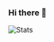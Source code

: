 ### Hi there 👋

<!--
**samprati97/samprati97** is a ✨ _special_ ✨ repository because its `README.md` (this file) appears on your GitHub profile.

H👨‍🎓I am Dhruv Kothari, currently embarking on my engineering journey from D.Y. Patil College Of Engineering, Akurdi, Pune. <br />
💻I am a **full-stack web developer** as well as an 📱**Android** enthusiast.<br />
🏆🥇I love **competitive programming**. I am **3-star⭐️** coder at Codechef.<br />
📝✏️I write tech affiliated articles on **Medium and GeeksForGeeks.** <br />
🙌 I am **sub 50 CUBER**, a **philatelist** and **numismatist** 💷 💰.<br />

💻 I am currently working as a Linux Engineer Associate in TCS.
🌱 I am a Data Science enthusiast and learning Machine Learning and Artificial Intelligence.
📷 I am also a photographer who loves to travel.
⚡ Fun fact: Loves Pizza more than data.
-->

![Stats](https://github-readme-stats.vercel.app/api?username=samprati97&show_icons=true&hide_border=true)

